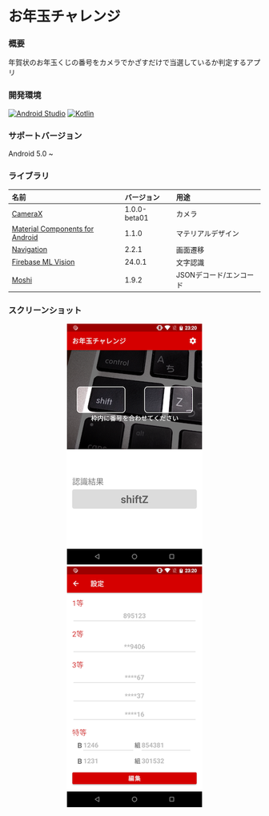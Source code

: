 # お年玉チャレンジ

### 概要
年賀状のお年玉くじの番号をカメラでかざすだけで当選しているか判定するアプリ

### 開発環境
[![Android Studio](https://img.shields.io/badge/AndroidStudio-3.6.1-blue.svg)](https://developer.android.com/studio/)
[![Kotlin](https://img.shields.io/badge/Kotlin-1.3.61-green.svg)](https://kotlinlang.org/)

### サポートバージョン
Android 5.0 ~ 

### ライブラリ
| 名前 | バージョン | 用途 |
|:-----------|:------------|:------------|
| [CameraX](https://developer.android.com/training/camerax) | 1.0.0-beta01 | カメラ |
| [Material Components for Android](https://github.com/material-components/material-components-android) | 1.1.0 | マテリアルデザイン |
| [Navigation](https://developer.android.com/guide/navigation/navigation-getting-started?hl=ja) | 2.2.1  | 画面遷移 |
| [Firebase ML Vision](https://firebase.google.com/docs/ml-kit/android/recognize-text?hl=ja) | 24.0.1 | 文字認識 |
| [Moshi](https://github.com/square/moshi) | 1.9.2 | JSONデコード/エンコード |

### スクリーンショット
<div align=center>
<img src="screenshot/camera_screen.png" width="270">　<img src="screenshot/setting_screen.png" width="270">
</div>
